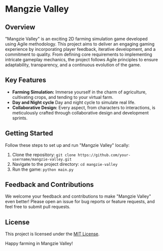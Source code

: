 # Mangzie Valley

## Overview

"Mangzie Valley" is an exciting 2D farming simulation game developed using Agile methodology. This project aims to deliver an engaging gaming experience by incorporating player feedback, iterative development, and a commitment to quality. From defining core requirements to implementing intricate gameplay mechanics, the project follows Agile principles to ensure adaptability, transparency, and a continuous evolution of the game.

## Key Features

- **Farming Simulation:** Immerse yourself in the charm of agriculture, cultivating crops, and tending to your virtual farm.
- **Day and Night cycle** Day and night cycle to simulate real life.
- **Collaborative Design:** Every aspect, from characters to interactions, is meticulously crafted through collaborative design and development sprints.


## Getting Started

Follow these steps to set up and run "Mangzie Valley" locally:

1. Clone the repository: `git clone https://github.com/your-username/mangzie-valley.git`
2. Navigate to the project directory: `cd mangzie-valley`
3. Run the game: `python main.py`

## Feedback and Contributions

We welcome your feedback and contributions to make "Mangzie Valley" even better! Please open an issue for bug reports or feature requests, and feel free to submit pull requests.

## License

This project is licensed under the [MIT License](LICENSE).

Happy farming in Mangzie Valley!
